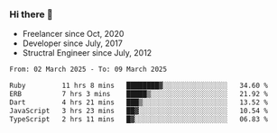 ### Hi there 👋

- Freelancer since Oct, 2020
- Developer since July, 2017
- Structral Engineer since July, 2012

<!--START_SECTION:waka-->

```txt
From: 02 March 2025 - To: 09 March 2025

Ruby         11 hrs 8 mins   ████████▓░░░░░░░░░░░░░░░░   34.60 %
ERB          7 hrs 3 mins    █████▒░░░░░░░░░░░░░░░░░░░   21.92 %
Dart         4 hrs 21 mins   ███▒░░░░░░░░░░░░░░░░░░░░░   13.52 %
JavaScript   3 hrs 23 mins   ██▓░░░░░░░░░░░░░░░░░░░░░░   10.54 %
TypeScript   2 hrs 11 mins   █▓░░░░░░░░░░░░░░░░░░░░░░░   06.83 %
```

<!--END_SECTION:waka-->
